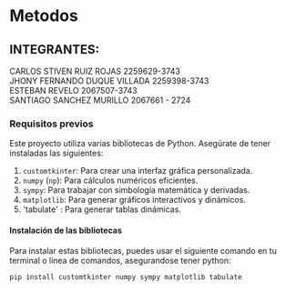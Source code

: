 # Metodos

## INTEGRANTES:  
CARLOS STIVEN RUIZ ROJAS 2259629-3743  
JHONY FERNANDO DUQUE VILLADA 2259398-3743  
ESTEBAN REVELO 2067507-3743  
SANTIAGO SANCHEZ MURILLO 2067661 - 2724

### Requisitos previos  
  
Este proyecto utiliza varias bibliotecas de Python. Asegúrate de tener instaladas las siguientes:  
  
1. `customtkinter`: Para crear una interfaz gráfica personalizada.  
2. `numpy` (`np`): Para cálculos numéricos eficientes.  
3. `sympy`: Para trabajar con simbología matemática y derivadas.  
4. `matplotlib`: Para generar gráficos interactivos y dinámicos.  
5. 'tabulate' : Para generar tablas dinámicas.  
  
#### Instalación de las bibliotecas  
  
Para instalar estas bibliotecas, puedes usar el siguiente comando en tu terminal o línea de comandos, asegurandose tener python:  
  
```bash
pip install customtkinter numpy sympy matplotlib tabulate
